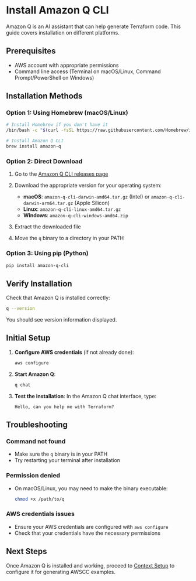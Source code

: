 # Install Amazon Q CLI

Amazon Q is an AI assistant that can help generate Terraform code. This guide covers installation on different platforms.

## Prerequisites

- AWS account with appropriate permissions
- Command line access (Terminal on macOS/Linux, Command Prompt/PowerShell on Windows)

## Installation Methods

### Option 1: Using Homebrew (macOS/Linux)

```bash
# Install Homebrew if you don't have it
/bin/bash -c "$(curl -fsSL https://raw.githubusercontent.com/Homebrew/install/HEAD/install.sh)"

# Install Amazon Q CLI
brew install amazon-q
```

### Option 2: Direct Download

1. Go to the [Amazon Q CLI releases page](https://github.com/aws/amazon-q-cli/releases)
2. Download the appropriate version for your operating system:
   - **macOS**: `amazon-q-cli-darwin-amd64.tar.gz` (Intel) or `amazon-q-cli-darwin-arm64.tar.gz` (Apple Silicon)
   - **Linux**: `amazon-q-cli-linux-amd64.tar.gz`
   - **Windows**: `amazon-q-cli-windows-amd64.zip`

3. Extract the downloaded file
4. Move the `q` binary to a directory in your PATH

### Option 3: Using pip (Python)

```bash
pip install amazon-q-cli
```

## Verify Installation

Check that Amazon Q is installed correctly:

```bash
q --version
```

You should see version information displayed.

## Initial Setup

1. **Configure AWS credentials** (if not already done):
   ```bash
   aws configure
   ```

2. **Start Amazon Q**:
   ```bash
   q chat
   ```

3. **Test the installation**:
   In the Amazon Q chat interface, type:
   ```
   Hello, can you help me with Terraform?
   ```

## Troubleshooting

### Command not found
- Make sure the `q` binary is in your PATH
- Try restarting your terminal after installation

### Permission denied
- On macOS/Linux, you may need to make the binary executable:
  ```bash
  chmod +x /path/to/q
  ```

### AWS credentials issues
- Ensure your AWS credentials are configured with `aws configure`
- Check that your credentials have the necessary permissions

## Next Steps

Once Amazon Q is installed and working, proceed to [Context Setup](context-setup.md) to configure it for generating AWSCC examples.
